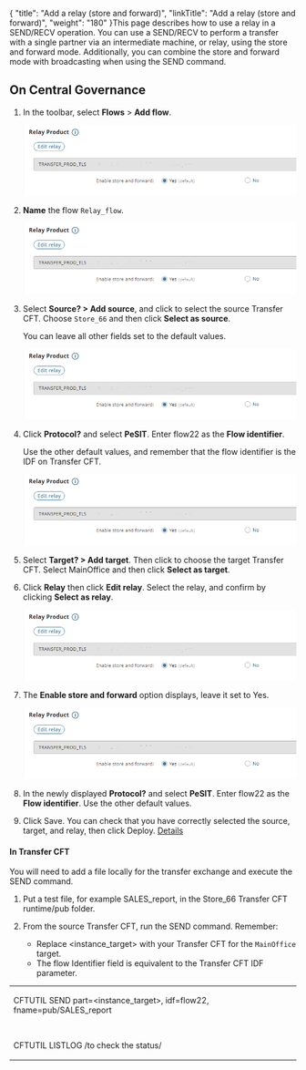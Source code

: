 {
    "title": "Add a relay (store and forward)",
    "linkTitle": "Add a relay (store and forward)",
    "weight": "180"
}This page describes how to use a relay in a SEND/RECV operation. You can use a SEND/RECV to perform a transfer with a single partner via an intermediate machine, or relay, using the store and forward mode. Additionally, you can combine the store and forward mode with broadcasting when using the SEND command.



## On Central Governance



1.  In the toolbar, select **Flows** > **Add flow**.  



    ![](flow9.png)



2.  **Name** the flow `Relay_flow`.  

    ![](flow9.png)



3.  Select **Source? > Add source**, and click to select the source Transfer CFT. Choose `Store_66` and then click **Select as source**.  

    You can leave all other fields set to the default values.  

    ![](flow9.png)



4.  Click **Protocol?** and select **PeSIT**. Enter flow22 as the **Flow identifier**.  

    Use the other default values, and remember that the flow identifier is the IDF on Transfer CFT.  

    ![](flow9.png)



5.  Select **Target? > Add target**. Then click to choose the target Transfer CFT. Select MainOffice and then click **Select as target**.



6.  Click **Relay** then click **Edit relay**. Select the relay, and confirm by clicking **Select as relay**.  

    ![](flow9.png)



7.  The **Enable store and forward** option displays, leave it set to Yes.  

    ![](flow9.png)



8.  In the newly displayed **Protocol?** and select **PeSIT**. Enter flow22 as the **Flow identifier**. Use the other default values.



9.  Click Save. You can check that you have correctly selected the source, target, and relay, then click Deploy. [Details](../intro_cg_task_catalog/t_savedeployflow)



#### In Transfer CFT



You will need to add a file locally for the transfer exchange and execute the SEND command.



1.  Put a test file, for example SALES\_report, in the Store\_66 Transfer CFT runtime/pub folder.

2.  From the source Transfer CFT, run the SEND command. Remember:

    -   Replace &lt;instance\_target> with your Transfer CFT for the `MainOffice `target.



    <!-- -->



    -   The flow Identifier field is equivalent to the Transfer CFT IDF parameter.



<table data-cellspacing="0">

<tbody>

<tr class="odd">

<td><p><span>CFTUTIL SEND part=&lt;instance_target&gt;, idf=flow22, fname=pub/SALES_report</span></p>

<p> </p>

<p>CFTUTIL LISTLOG /to check the status/</p></td>

</tr>

</tbody>

</table>



 

